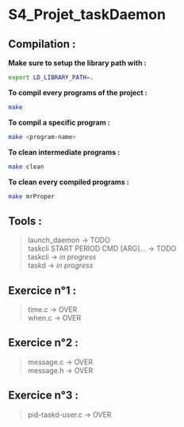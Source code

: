 # S4_Projet_taskDaemon

## Compilation :

__Make sure to setup the library path with :__ 
```sh
export LD_LIBRARY_PATH=.
```

__To compil every programs of the project :__ 
```sh
make
```

__To compil a specific program :__
```sh
make <program-name>
```

__To clean intermediate programs :__
```sh
make clean
```

__To clean every compiled programs :__
```sh
make mrProper
```

## Tools :
> launch_daemon  -> TODO <br>
> taskcli START PERIOD CMD [ARG]...  -> TODO <br>
> taskcli  -> _in progress_<br>
> taskd  -> _in progress_ <br>

## Exercice n°1 :
> time.c  -> OVER <br> 
> when.c  -> OVER <br>

## Exercice n°2 :
> message.c  -> OVER <br>
> message.h  -> OVER <br>

## Exercice n°3 :
> pid-taskd-user.c -> OVER <br>
